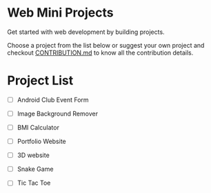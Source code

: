 # Web Mini Projects
Get started with web development by building projects.

Choose a project from the list below or suggest your own project and checkout [CONTRIBUTION.md](./CONTRIBUTION.md) to know all the contribution details.

# Project List
 - [ ] Android Club Event Form
 - [ ] Image Background Remover
 - [ ] BMI Calculator
 - [ ] Portfolio Website
 - [ ] 3D website
 - [ ] Snake Game
 - [ ] Tic Tac Toe

